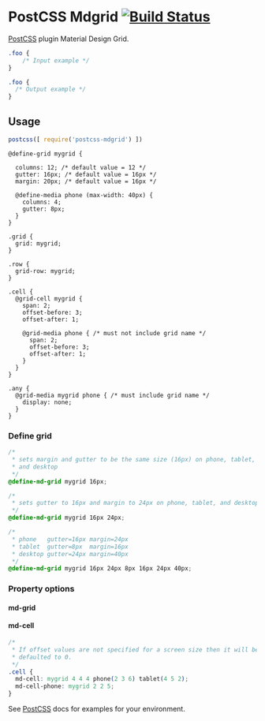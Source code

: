 # PostCSS Mdgrid [![Build Status][ci-img]][ci]

[PostCSS] plugin Material Design Grid.

[PostCSS]: https://github.com/postcss/postcss
[ci-img]:  https://travis-ci.org/frm-adiputra/postcss-mdgrid.svg
[ci]:      https://travis-ci.org/frm-adiputra/postcss-mdgrid

```css
.foo {
    /* Input example */
}
```

```css
.foo {
  /* Output example */
}
```

## Usage

```js
postcss([ require('postcss-mdgrid') ])
```

```
@define-grid mygrid {

  columns: 12; /* default value = 12 */
  gutter: 16px; /* default value = 16px */
  margin: 20px; /* default value = 16px */

  @define-media phone (max-width: 40px) {
    columns: 4;
    gutter: 8px;
  }
}

.grid {
  grid: mygrid;
}

.row {
  grid-row: mygrid;
}

.cell {
  @grid-cell mygrid {
    span: 2;
    offset-before: 3;
    offset-after: 1;

    @grid-media phone { /* must not include grid name */
      span: 2;
      offset-before: 3;
      offset-after: 1;
    }
  }
}

.any {
  @grid-media mygrid phone { /* must include grid name */
    display: none;
  }
}
```

### Define grid

```css
/*
 * sets margin and gutter to be the same size (16px) on phone, tablet,
 * and desktop
 */
@define-md-grid mygrid 16px;

/*
 * sets gutter to 16px and margin to 24px on phone, tablet, and desktop
 */
@define-md-grid mygrid 16px 24px;

/*
 * phone   gutter=16px margin=24px
 * tablet  gutter=8px  margin=16px
 * desktop gutter=24px margin=40px
 */
@define-md-grid mygrid 16px 24px 8px 16px 24px 40px;
```
### Property options

#### md-grid

#### md-cell

```css
/*
 * If offset values are not specified for a screen size then it will be
 * defaulted to 0.
 */
.cell {
  md-cell: mygrid 4 4 4 phone(2 3 6) tablet(4 5 2);
  md-cell-phone: mygrid 2 2 5;
}
```

See [PostCSS] docs for examples for your environment.
